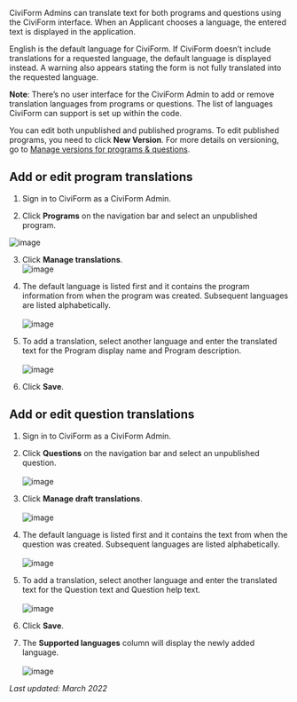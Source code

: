 CiviForm Admins can translate text for both programs and questions using the CiviForm interface. When an Applicant chooses a language, the entered text is displayed in the application. 

English is the default language for CiviForm. If CiviForm doesn’t include translations for a requested language, the default language is displayed instead. A warning also appears stating the form is not fully translated into the requested language.

**Note**: There’s no user interface for the CiviForm Admin to add or remove translation languages from programs or questions. The list of languages CiviForm can support is set up within the code.

You can edit both unpublished and published programs. To edit published programs, you need to click **New Version**. For more details on versioning, go to [Manage versions for programs & questions](https://github.com/seattle-uat/civiform/wiki/Manage-versions-for-programs-&-questions).

## Add or edit program translations

1. Sign in to CiviForm as a CiviForm Admin.

2. Click **Programs** on the navigation bar and select an unpublished program.

![image](https://user-images.githubusercontent.com/98119305/156823969-78ccb796-d08e-422c-9753-b508380e0848.png)

3. Click **Manage translations**.  <br>
![image](https://user-images.githubusercontent.com/98119305/156825855-5f412056-b00d-445d-a976-ed17bc17d5d5.png)


4. The default language is listed first and it contains the program information from when the program was created. Subsequent languages are listed alphabetically.<br><br>
![image](https://user-images.githubusercontent.com/98119305/156820867-c26331c9-cc7d-431a-803b-111904844b86.png)

5. To add a translation, select another language and enter the translated text for the Program display name and Program description.<br>
<br>![image](https://user-images.githubusercontent.com/98119305/156821120-29f5f0b4-0644-43e1-b6bc-d75a7835f37c.png)

6. Click **Save**.<br>



## Add or edit question translations

1. Sign in to CiviForm as a CiviForm Admin.

2. Click **Questions** on the navigation bar and select an unpublished question. <br> <br>
![image](https://user-images.githubusercontent.com/98119305/156826335-20d69960-3eb5-4de5-8f5c-f372fb1b9afd.png)

3. Click **Manage draft translations**.<br> <br>
![image](https://user-images.githubusercontent.com/98119305/156822400-08c25717-8fef-4928-b094-14dda35129e6.png)

4. The default language is listed first and it contains the text from when the question was created. Subsequent languages are listed alphabetically.<br><br>
![image](https://user-images.githubusercontent.com/98119305/156827015-424c1637-1b01-4645-b648-ad7e8b88c66f.png)

5. To add a translation, select another language and enter the translated text for the Question text and Question help text.<br><br>
![image](https://user-images.githubusercontent.com/98119305/156823577-fdec48ed-7ced-4ce0-9183-bb200e293ef3.png)

6. Click **Save**.

7. The **Supported languages** column will display the newly added language.<br> <br>
![image](https://user-images.githubusercontent.com/98119305/156827418-05e4fd5b-219b-4cb9-a0bc-5d438952af97.png)


_Last updated: March 2022_